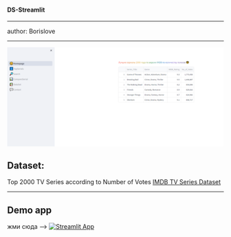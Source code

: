 #### DS-Streamlit
------------------------------
author:
Borislove

------------------------------
![](https://github.com/Borislove/files/blob/main/my-steamlit-demo-app.png)


## Dataset:
Top 2000 TV Series according to Number of Votes
[IMDB TV Series Dataset](https://www.kaggle.com/datasets/harshitshankhdhar/tv-series-dataset)


 ------------------------------
 ## Demo app
 жми сюда --> [![Streamlit App](https://static.streamlit.io/badges/streamlit_badge_black_white.svg)](https://ds-app-py-zmaetvqkgupktqkvwoyv79.streamlit.app/Search)

 



